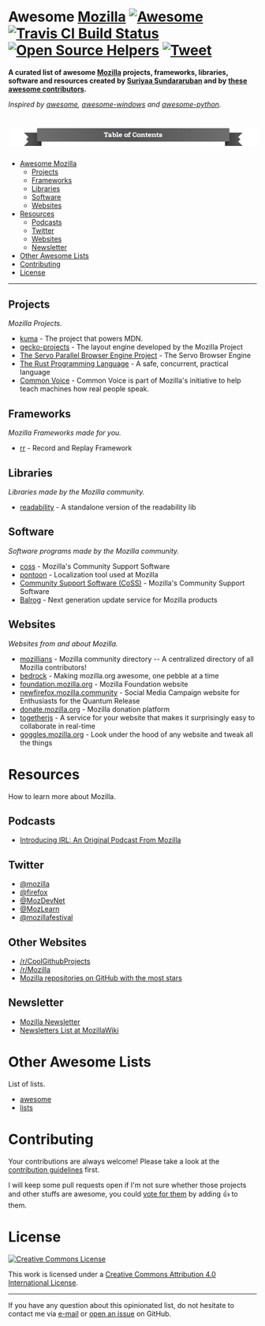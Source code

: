# Awesome [Mozilla](https://www.mozilla.org/en-US/) [![Awesome](https://awesome.re/badge.svg)](https://github.com/sindresorhus/awesome) [![Travis CI Build Status](https://api.travis-ci.org/suriyaa/awesome-mozilla.svg?branch=master)](https://travis-ci.org/suriyaa/awesome-mozilla) [![Open Source Helpers](https://www.codetriage.com/suriyaakudoisc/awesome-mozilla/badges/users.svg)](https://www.codetriage.com/suriyaakudoisc/awesome-mozilla) [![Tweet](https://img.shields.io/twitter/url.svg?style=social&url=http%3A%2F%2Fshields.io)](https://twitter.com/intent/tweet?text=Read%20this%20awesome%20list%20about%20Mozilla%20on%20GitHub&url=https://github.com/suriyaa/awesome-mozilla&hashtags=awesome,mozilla,github,list,developers)

**A curated list of awesome [Mozilla](https://github.com/mozilla) projects, frameworks, libraries, software and resources created by [Suriyaa Sundararuban](https://github.com/suriyaa) and by [these awesome contributors](https://github.com/suriyaa/awesome-mozilla/graphs/contributors).**

*Inspired by [awesome](https://github.com/sindresorhus/awesome), [awesome-windows](https://github.com/Awesome-Windows/Awesome) and [awesome-python](https://github.com/vinta/awesome-python).*

# <img src="https://raw.githubusercontent.com/Awesome-Windows/Awesome/master/media/chrome_2016-06-11_19-02-31.png" alt="table of contents">

- [Awesome Mozilla](#awesome-mozilla)
    - [Projects](#projects)
    - [Frameworks](#frameworks)
    - [Libraries](#libraries)
    - [Software](#software)
    - [Websites](#websites)
- [Resources](#resources)
    - [Podcasts](#podcasts)
    - [Twitter](#twitter)
    - [Websites](#other-websites)
    - [Newsletter](#newsletter)
- [Other Awesome Lists](#other-awesome-lists)
- [Contributing](#contributing)
- [License](#license)

- - -

## Projects

*Mozilla Projects.*

* [kuma](https://github.com/mdn/kuma) - The project that powers MDN.
* [gecko-projects](https://github.com/mozilla/gecko-projects) - The layout engine developed by the Mozilla Project
* [The Servo Parallel Browser Engine Project](https://github.com/servo/servo) - The Servo Browser Engine
* [The Rust Programming Language](https://github.com/rust-lang/rust) - A safe, concurrent, practical language
* [Common Voice](https://github.com/mozilla/voice-web) - Common Voice is part of Mozilla's initiative to help teach machines how real people speak.

## Frameworks

*Mozilla Frameworks made for you.*

* [rr](https://github.com/mozilla/rr) - Record and Replay Framework

## Libraries

*Libraries made by the Mozilla community.*

* [readability](https://github.com/mozilla/readability) -  A standalone version of the readability lib

## Software

*Software programs made by the Mozilla community.*

* [coss](https://github.com/mozilla/coss) -  Mozilla's Community Support Software
* [pontoon](https://github.com/mozilla/pontoon) - Localization tool used at Mozilla
* [Community Support Software (CoSS)](https://github.com/mozilla/coss) - Mozilla's Community Support Software
* [Balrog](https://github.com/mozilla-releng/balrog) - Next generation update service for Mozilla products

## Websites

*Websites from and about Mozilla.*

* [mozillians](https://github.com/mozilla/mozillians) - Mozilla community directory -- A centralized directory of all Mozilla contributors!
* [bedrock](https://github.com/mozilla/bedrock) - Making mozilla.org awesome, one pebble at a time
* [foundation.mozilla.org](https://github.com/mozilla/foundation.mozilla.org) - Mozilla Foundation website
* [newfirefox.mozilla.community](https://github.com/mozilla/newfirefox.mozilla.community) - Social Media Campaign website for Enthusiasts for the Quantum Release
* [donate.mozilla.org](https://github.com/mozilla/donate.mozilla.org) - Mozilla donation platform
* [togetherjs](https://github.com/mozilla/togetherjs) - A service for your website that makes it surprisingly easy to collaborate in real-time
* [goggles.mozilla.org](https://github.com/mozilla/goggles.mozilla.org) - Look under the hood of any website and tweak all the things

# Resources

How to learn more about Mozilla.

## Podcasts

* [Introducing IRL: An Original Podcast From Mozilla](https://blog.mozilla.org/internetcitizen/2017/06/19/introducing-irl-original-podcast-mozilla/)

## Twitter

* [@mozilla](https://twitter.com/mozilla)
* [@firefox](https://twitter.com/firefox)
* [@MozDevNet](https://twitter.com/MozDevNet)
* [@MozLearn](https://twitter.com/MozLearn)
* [@mozillafestival](https://twitter.com/mozillafestival)

## Other Websites

* [/r/CoolGithubProjects](https://www.reddit.com/r/coolgithubprojects/)
* [/r/Mozilla](https://www.reddit.com/r/mozilla/)
* [Mozilla repositories on GitHub with the most stars](https://github.com/search?o=desc&q=mozilla&s=stars&type=Repositories)

## Newsletter

* [Mozilla Newsletter](https://www.mozilla.org/en-US/newsletter/)
* [Newsletters List at MozillaWiki](https://wiki.mozilla.org/Newsletters)

# Other Awesome Lists

List of lists.

* [awesome](https://github.com/sindresorhus/awesome)
* [lists](https://github.com/jnv/lists)

# Contributing

Your contributions are always welcome! Please take a look at the [contribution guidelines](https://github.com/suriyaa/awesome-mozilla/blob/master/CONTRIBUTING.md) first.

I will keep some pull requests open if I'm not sure whether those projects and other stuffs are awesome, you could [vote for them](https://github.com/suriyaa/awesome-mozilla/pulls) by adding :+1: to them.

# License

[![Creative Commons License](https://licensebuttons.net/l/by/4.0/88x31.png)](https://creativecommons.org/licenses/by/4.0/)

This work is licensed under a [Creative Commons Attribution 4.0 International License](https://creativecommons.org/licenses/by/4.0/).

- - -

If you have any question about this opinionated list, do not hesitate to contact me via [e-mail](mailto:github@suriyaa.tk) or [open an issue](https://github.com/suriyaa/awesome-mozilla/issues) on GitHub.
